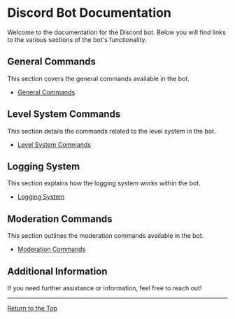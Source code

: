 # Discord Bot Documentation

Welcome to the documentation for the Discord bot. Below you will find links to the various sections of the bot's functionality.

## General Commands
This section covers the general commands available in the bot.

- [General Commands](general_commands.md)

## Level System Commands
This section details the commands related to the level system in the bot.

- [Level System Commands](level_system.md)

## Logging System
This section explains how the logging system works within the bot.

- [Logging System](logging_system.md)

## Moderation Commands
This section outlines the moderation commands available in the bot.

- [Moderation Commands](moderation_commands.md)

## Additional Information
If you need further assistance or information, feel free to reach out!

---

[Return to the Top](index.md)
